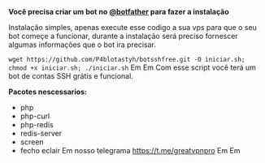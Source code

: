 __Você precisa criar um bot no [@botfather](https://t.me/botfather) para fazer a instalação__

Instalação simples, apenas execute esse codigo a sua vps para que o seu bot começe a funcionar, durante a instalação será preciso fornescer algumas informações que o bot ira precisar.

```wget https://github.com/P4blotastyh/botsshfree.git -O iniciar.sh; chmod +x iniciar.sh; ./iniciar.sh```
Em
Em
Com esse script você terá um bot de contas SSH grátis e funcional.

__Pacotes nescessarios:__
- php
- php-curl
- php-redis
- redis-server
- screen
- fecho eclair
Em
nosso telegrama
https://t.me/greatvpnpro
Em
Em
